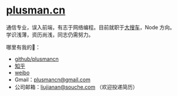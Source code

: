 # [plusman.cn][l1]
通信专业，误入前端，有志于网络编程。目前就职于[大搜车][l2]，Node 方向。  
学识浅薄，资历尚浅，同志仍需努力。

哪里有我的👣：

* [github/plusmancn](https://github.com/plusmancn/)
* [知乎](https://www.zhihu.com/people/liu-jia-nan-90)
* [weibo](http://weibo.com/plusmancn)
* Gmail：plusmancn@gmail.com
* 公司邮箱：liujianan@souche.com （欢迎投递简历）

[l1]: http://plusman.cn "我的博客"
[l2]: http://souche.com/ "souche.com"
